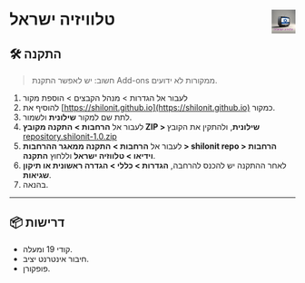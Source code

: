 # <img src="zips/plugin.video.tvisrael/icon.jpg" align="right" width="42" height="42"> טלוויזיה ישראל
## 🛠️ התקנה
> חשוב: יש לאפשר התקנת Add-ons ממקורות לא ידועים.

1. לעבור אל הגדרות > מנהל הקבצים > הוספת מקור
2. להוסיף את [https://shilonit.github.io](https://shilonit.github.io) כמקור.
3. לתת שם למקור **שילונית** ולשמור.
4. לעבור אל **הרחבות > התקנה מקובץ ZIP > שילונית**, ולהתקין את הקובץ [repository.shilonit-1.0.zip](https://github.com/shilonit/shilonit.github.io/raw/master/repository.shilonit-1.0.zip)
5. לעבור אל **הרחבות > התקנה ממאגר ההרחבות > shilonit repo > הרחבות וידיאו > טלווזיה ישראל** וללחוץ **התקנה**.
6. לאחר ההתקנה יש להכנס להרחבה, **הגדרות > כללי > הגדרה ראשונית או תיקון שגיאות**.
7. בהנאה.

---

## 📦 דרישות
- קודי 19 ומעלה.
- חיבור אינטרנט יציב.
- פופקורן.
